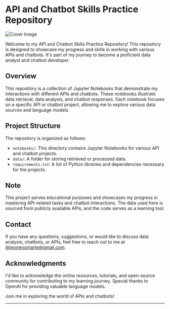 # API and Chatbot Skills Practice Repository

![Cover Image](API.jpg)

Welcome to my API and Chatbot Skills Practice Repository! This repository is designed to showcase my progress and skills in working with various APIs and chatbots. It's part of my journey to become a proficient data analyst and chatbot developer.

## Overview

This repository is a collection of Jupyter Notebooks that demonstrate my interactions with different APIs and chatbots. These notebooks illustrate data retrieval, data analysis, and chatbot responses. Each notebook focuses on a specific API or chatbot project, allowing me to explore various data sources and language models.

## Project Structure

The repository is organized as follows:

- `notebooks/`: This directory contains Jupyter Notebooks for various API and chatbot projects.
- `data/`: A folder for storing retrieved or processed data.
- `requirements.txt`: A list of Python libraries and dependencies necessary for the projects.

## Note

This project serves educational purposes and showcases my progress in mastering API-related tasks and chatbot interactions. The data used here is sourced from publicly available APIs, and the code serves as a learning tool.

## Contact

If you have any questions, suggestions, or would like to discuss data analysis, chatbots, or APIs, feel free to reach out to me at @jmorenoiriarte@gmail.com.

## Acknowledgments

I'd like to acknowledge the online resources, tutorials, and open-source community for contributing to my learning journey. Special thanks to OpenAI for providing valuable language models.

Join me in exploring the world of APIs and chatbots!

---
